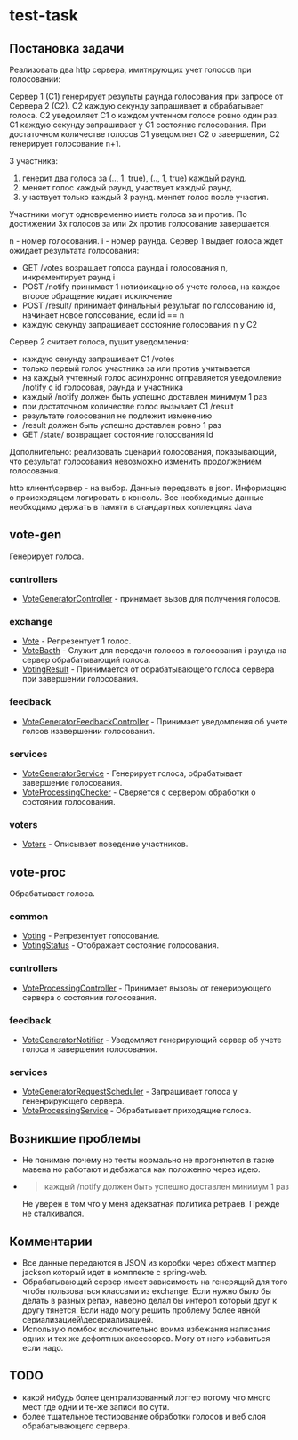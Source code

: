 # test-task

## Постановка задачи
Реализовать два http сервера, имитирующих учет голосов при голосовании:

Сервер 1 (С1) генерирует результы раунда голосования при запросе от Сервера 2 (С2).
С2 каждую секунду запрашивает и обрабатывает голоса.
С2 уведомляет С1 о каждом учтенном голосе ровно один раз.
С1 каждую секунду запрашивает у С1 состояние голосования.
При достаточном количестве голосов С1 уведомляет С2 о завершении, С2 генерирует голосование n+1.

3 участника:
1) генерит два голоса за (.., 1, true), (.., 1, true) каждый раунд.
2) меняет голос каждый раунд, участвует каждый раунд.
3) участвует только каждый 3 раунд. меняет голос после участия.

Участники могут одновременно иметь голоса за и против.
По достижении 3х голосов за или 2х против голосование завершается.

n - номер голосования.
i - номер раунда.
Сервер 1 выдает голоса ждет ожидает результата голосования:
 * GET /votes возращает голоса раунда i голосования n, инкрементирует раунд i
 * POST /notify принимает 1 нотификацию об учете голоса, на каждое второе обращение кидает исключение
 * POST /result/<id> принимает финальный результат по голосованию id, начинает новое голосование, если id == n
 * каждую секунду запрашивает состояние голосования n у C2

Сервер 2 считает голоса, пушит уведомления:
 * каждую секунду запрашивает C1 /votes
 * только первый голос участника за или против учитывается
 * на каждый учтенный голос асинхронно отправляется уведомление /notify с id голосовая, раунда и участника
 * каждый /notify должен быть успешно доставлен минимум 1 раз
 * при достаточном количестве голос вызывает C1 /result
 * результате голосования не подлежит изменению
 * /result должен быть успешно доставлен ровно 1 раз
 * GET /state/<id> возвращает состояние голосования id
 
Дополнительно:
реализовать сценарий голосования, показывающий, что результат голосования невозможно изменить продолжением голосования.
 
http клиент\сервер - на выбор.
Данные передавать в json.
Информацию о происходящем логировать в консоль.
Все необходимые данные необходимо держать в памяти в стандартных коллекциях Java


## vote-gen
Генерирует голоса.

### controllers
* [VoteGeneratorController](src/main/java/dev/nathan22177/votegen/controllers/VoteGeneratorController.java) - принимает вызов для получения голосов.

### exchange
* [Vote](src/main/java/dev/nathan22177/votegen/exchange/Vote.java) - Репрезентует 1 голос.
* [VoteBacth](src/main/java/dev/nathan22177/votegen/exchange/VoteBatch.java) - Служит для передачи голосов n голосования i раунда на сервер обрабатывающий голоса.
* [VotingResult](src/main/java/dev/nathan22177/votegen/exchange/VotingResult.java) - Принимается от обрабатывающего голоса сервера при завершении голосования.

### feedback
* [VoteGeneratorFeedbackController](src/main/java/dev/nathan22177/votegen/feedback/VoteGeneratorFeedbackController.java) - Принимает уведомления об учете голсов изавершении голосования.

### services
* [VoteGeneratorService](src/main/java/dev/nathan22177/votegen/services/VoteGeneratorService.java) - Генерирует голоса, обрабатывает завершение голосования.
* [VoteProcessingChecker](src/main/java/dev/nathan22177/votegen/services/VoteProcessingChecker.java) - Сверяется с сервером обработки о состоянии голосования.

### voters
* [Voters](src/main/java/dev/nathan22177/votegen/voters/Voters.java) - Описывает поведение участников.

## vote-proc
Обрабатывает голоса.

### common
* [Voting](src/main/java/dev/nathan22177/voteproc/common/Voting.java) - Репрезентует голосование.
* [VotingStatus](src/main/java/dev/nathan22177/voteproc/common/VotingStatus.java) - Отображает состояние голосования.

### controllers
* [VoteProcessingController](src/main/java/dev/nathan22177/voteproc/controllers/VoteProcessingController.java) - Принимает вызовы от генерирующего сервера о состоянии голосования.

### feedback
* [VoteGeneratorNotifier](src/main/java/dev/nathan22177/voteproc/feedback/VoteGeneratorNotifier.java) - Уведомляет генерирующий сервер об учете голоса и завершении голосования.

### services
* [VoteGeneratorRequestScheduler](src/main/java/dev/nathan22177/voteproc/services/VoteGeneratorRequestScheduler.java) - Запрашивает голоса у гененрирующего сервера.
* [VoteProcessingService](src/main/java/dev/nathan22177/voteproc/services/VoteProcessingService.java) - Обрабатывает приходящие голоса.

## Возникшие проблемы
* Не понимаю почему но тесты нормально не прогоняются в таске мавена но работают и дебажатся как положенно через идею.
* >каждый /notify должен быть успешно доставлен минимум 1 раз 
  >
  Не уверен в том что у меня адекватная политика ретраев. Прежде не сталкивался.
  
## Комментарии
* Все данные передаются в JSON из коробки через обжект маппер jackson который идет в комплекте с spring-web.
* Обрабатывающий сервер имеет зависимость на генерящий для того чтобы пользоваться классами из exchange. Если нужно было бы делать в разных репах, наверно делал бы интероп который друг к другу тянется. Если надо могу решить проблему более явной сериализацией\десериализацией.
* Использую ломбок исключительно воимя избежания написания одних и тех же дефолтных аксессоров. Могу от него избавиться если надо.

## TODO 
* какой нибудь более централизованный логгер потому что много мест где одни и те-же записи по сути.
* более тщательное тестирование обработки голосов и веб слоя обрабатывающего сервера.
